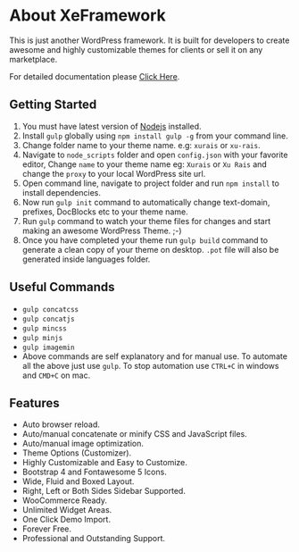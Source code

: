 About XeFramework
=================

This is just another WordPress framework. It is built for developers to create awesome and highly customizable themes for clients or sell it on any marketplace.

For detailed documentation please [Click Here](http://docs.xecreators.pk/wp/xe-framework).

Getting Started
---------------
1. You must have latest version of [Nodejs](https://nodejs.org/en/) installed.
2. Install `gulp` globally using `npm install gulp -g` from your command line.
3. Change folder name to your theme name. e.g: `xurais` or `xu-rais`.
4. Navigate to `node_scripts` folder and open `config.json` with your favorite editor, Change `name` to your theme name eg: `Xurais` or `Xu Rais` and change the `proxy` to your local WordPress site url.
5. Open command line, navigate to project folder and run `npm install` to install dependencies.
6. Now run `gulp init` command to automatically change text-domain, prefixes, DocBlocks etc to your theme name.
7. Run `gulp` command to watch your theme files for changes and start making an awesome WordPress Theme. ;-)
8. Once you have completed your theme run `gulp build` command to generate a clean copy of your theme on desktop. `.pot` file will also be generated inside languages folder.

Useful Commands
---------------

* `gulp concatcss`
* `gulp concatjs`
* `gulp mincss`
* `gulp minjs`
* `gulp imagemin`
* Above commands are self explanatory and for manual use. To automate all the above just use `gulp`. To stop automation use `CTRL+C` in windows and `CMD+C` on mac.

Features
--------

* Auto browser reload.
* Auto/manual concatenate or minify CSS and JavaScript files.
* Auto/manual image optimization.
* Theme Options (Customizer).
* Highly Customizable and Easy to Customize.
* Bootstrap 4 and Fontawesome 5 Icons.
* Wide, Fluid and Boxed Layout.
* Right, Left or Both Sides Sidebar Supported.
* WooCommerce Ready.
* Unlimited Widget Areas.
* One Click Demo Import.
* Forever Free.
* Professional and Outstanding Support.

